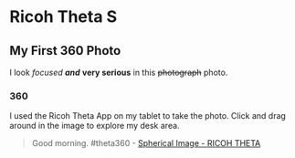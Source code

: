 # Ricoh Theta S
## My First 360 Photo
I look *focused* **_and_** **very serious** in this ~~photograph~~ photo.
### 360
I used the Ricoh Theta App on my tablet to take the photo.
Click and drag around in the image to explore my desk area.
<blockquote data-width="500" data-height="375" class="ricoh-theta-spherical-image" >Good morning. #theta360 - <a href="https://theta360.com/s/csGD1A1iGUYxDUR185Mq9Hs1Y" target="_blank">Spherical Image - RICOH THETA</a></blockquote>
<script async src="https://theta360.com/widgets.js" charset="utf-8"></script>
